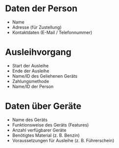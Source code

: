 # Daten der Person

- Name
- Adresse (für Zustellung)
- Kontaktdaten (E-Mail / Telefonnummer)

# Ausleihvorgang

- Start der Ausleihe
- Ende der Ausleihe
- Name/ID des Geliehenen Geräts
- Zahlungsmethode
- Name/ID der Person

# Daten über Geräte

- Name des Geräts
- Funktionsweise des Geräts (Features)
- Anzahl verfügbarer Geräte
- Benötigtes Material (z. B. Benzin)
- Voraussetzungen für Ausleihe (z. B. Führerschein)